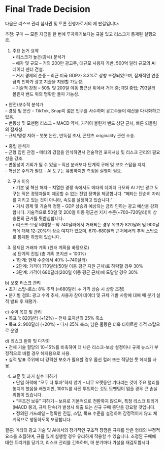 # Final Trade Decision

다음은 리스크 관리 심사관 및 토론 진행자로서의 제 판결입니다:

추천: 구매 — 모든 자금을 한 번에 투자하기보다는 규율 있고 리스크가 통제된 실행으로.

1. 주요 논거 요약  
• 리스크가 높은(강세) 분석가  
  – 해자 및 규모 – 거의 200만 광고주, 대규모 사용자 기반, 500억 달러 규모의 AI 데이터 센터 건설.  
  – 거시 경제의 순풍 – 최근 미국 GDP가 3.3%로 상향 조정되었으며, 잠재적인 연준 금리 인하가 광고 지출을 지원할 가능성.  
  – 기술적 강점 – 50일 및 200일 이동 평균선 위에서 거래 중; RSI 중립; 793달러 볼린저 밴드 위의 명확한 돌파 가능성.  

• 안전/보수적 분석가  
  – 경쟁 및 분산 – TikTok, Snap이 젊은 인구를 사수하며 광고주들이 예산을 다각화하고 있음.  
  – 변동성 및 모멘텀 리스크 – MACD 약세, 가격이 볼린저 밴드 상단 근처, 빠른 되돌림의 잠재성.  
  – 규제/명성 저하 – 챗봇 논란, 반독점 조사, 콘텐츠 originality 관련 소송.  

• 중립 분석가  
  – 균형 잡힌 관점 – 메타의 강점을 인식하면서 전술적인 포지셔닝 및 리스크 관리의 필요성을 강조.  
  – 변동성이 기회가 될 수 있음 – 직선 분배보다 단계적 구매 및 보호 스탑을 지지.  
  – 혁신은 주의가 필요 – AI 도구는 유망하지만 측정된 실행이 필요.  

2. 구매 이유  
• 기본 및 혁신 해자 – 치열한 경쟁 속에서도 메타의 데이터 규모와 AI 기반 광고 도구는 작은 경쟁자들이 제공할 수 없는 진입 장벽을 제공합니다. “메타는 단순히 자리를 지키고 있는 것이 아니라, 속도를 설정하고 있습니다.”  
• 거시 경제 및 기술적 정렬 – GDP 상승과 예상되는 금리 인하는 광고 예산을 강화합니다. 기술적으로 50일 및 200일 이동 평균선 지지 수준(~700–720달러)이 상승론의 근거를 뒷받침합니다.  
• 리스크-보상 비대칭 – 약 740달러에서 거래되는 경우 목표가 820달러 및 900달러에 대해 12–20%의 상승 여지가 있으며, 670–680달러 근처에서의 추적 스탑으로 통제된 하방이 있습니다.  

3. 정제된 거래자 계획 (원래 계획을 바탕으로)  
a) 단계적 진입 (총 계획 포지션 = 100%)  
  • 1단계: 현재 수준에서 40% (~740달러)  
  • 2단계: 가격이 710달러(50일 이동 평균 지원 근처)로 하락할 경우 30%  
  • 3단계: 가격이 680달러(200일 이동 평균 근처)에 도달할 경우 30%  

b) 보호 리스크 관리  
  • 초기 스탑-로스: 8% 추적 (≈680달러 → 가격 상승 시 상향 조정)  
  • 분기별 검토: 광고 수익 추세, 사용자 참여 데이터 및 규제 개발 사항에 대해 매 분기 실적 발표 후 재평가.  

c) 수익 목표 및 관리  
  • 목표 1: 820달러 (+12%) – 전체 포지션의 25% 축소  
  • 목표 2: 900달러 (+20%) – 다시 25% 축소; 남은 물량은 더욱 타이트한 추적 스탑으로 운영  

d) 리스크 완화 및 다각화  
  • 전체 기술 할당의 10–15%를 비축하여 더 나은 리스크-보상 설정이나 규제 뉴스가 부정적으로 바뀔 경우 헤지용으로 사용.  
  • 실적 발표 주위에 더 강력한 보호가 필요할 경우 옵션 컬러 또는 적당한 풋 헤지를 사용.  

4. 교훈 및 과거 실수 피하기  
• 단일 하락에 “모두 다 투자”하지 않기 – 너무 오랫동안 기다리는 것이 주요 랠리를 놓치게 했음을 배웠지만, 100%를 사전 투입하는 것도 모멘텀이 멈출 경우 큰 손실 위험이 있습니다.  
• “무조건 보유” 피하기 – 보유로 기본적으로 전환하지 않으며, 특정 리스크 트리거(MACD 붕괴, 규제 단속)가 발생시 퇴출 또는 신규 구매 중단을 강요할 것입니다.  
• 정의된 가드레일 – 명확한 진입, 스탑, 목표 수준을 설정하여 감정적이지 않고 체계적으로 행동하도록 보장합니다.

결론: 메타의 광고 기술 및 AI에서의 장기적인 구조적 장점은 규제를 받은 형태의 부정적 요소를 초월하며, 규율 있게 실행할 경우 유리하게 작용할 수 있습니다. 조정된 구매에 대한 트리거를 당기고, 리스크 관리를 긴축하며, 매 분기마다 가설을 재검토합시다.
